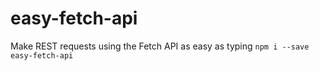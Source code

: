 # easy-fetch-api
Make REST requests using the Fetch API as easy as typing `npm i --save easy-fetch-api`
